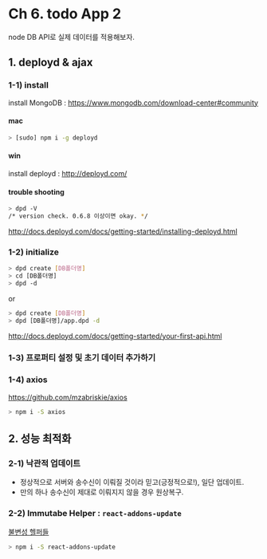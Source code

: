 # Ch 6. todo App 2

node DB API로 실제 데이터를 적용해보자.

## 1. deployd & ajax

### 1-1) install
install MongoDB : https://www.mongodb.com/download-center#community

#### mac
```bash
> [sudo] npm i -g deployd
```

#### win
install deployd : http://deployd.com/

#### trouble shooting
```bash
> dpd -V
/* version check. 0.6.8 이상이면 okay. */
```
http://docs.deployd.com/docs/getting-started/installing-deployd.html


### 1-2) initialize
```bash
> dpd create [DB폴더명]
> cd [DB폴더명]
> dpd -d
```

or

```bash
> dpd create [DB폴더명]
> dpd [DB폴더명]/app.dpd -d
```

http://docs.deployd.com/docs/getting-started/your-first-api.html

### 1-3) 프로퍼티 설정 및 초기 데이터 추가하기

### 1-4) axios
https://github.com/mzabriskie/axios

```bash
> npm i -S axios
```


## 2. 성능 최적화

### 2-1) 낙관적 업데이트

- 정상적으로 서버와 송수신이 이뤄질 것이라 믿고(긍정적으로!), 일단 업데이트.
- 만의 하나 송수신이 제대로 이뤄지지 않을 경우 원상복구.

### 2-2) Immutabe Helper : `react-addons-update`

[불변성 헬퍼들](https://facebook.github.io/react/docs/update-ko-KR.html)

```bash
> npm i -S react-addons-update
```
